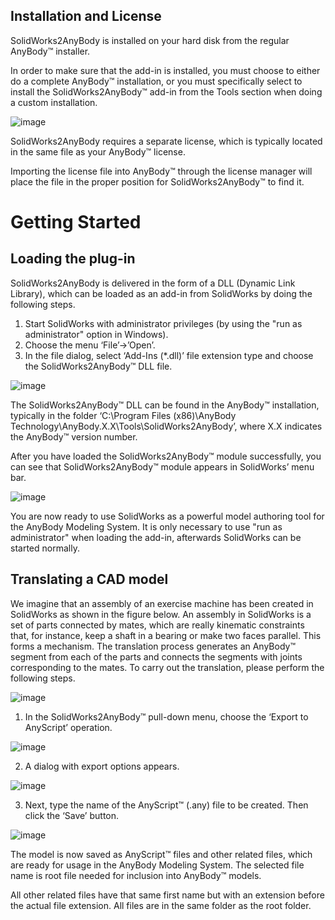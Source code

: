 ## Installation and License

SolidWorks2AnyBody is installed on your hard disk from the regular AnyBody™ installer.

In order to make sure that the add-in is installed, you must choose to either do a complete AnyBody™ installation,
or you must specifically select to install the SolidWorks2AnyBody™ add-in from the Tools section when doing a custom installation.

![image](https://cloud.githubusercontent.com/assets/22542671/20789662/8f9b3432-b7b5-11e6-87a6-1fccf9b9eba3.png)

SolidWorks2AnyBody requires a separate license, which is typically located in the same file as your AnyBody™ license.

Importing the license file into AnyBody™ through the license manager will place the file in the proper position for SolidWorks2AnyBody™ to find it.

# Getting Started

## Loading the plug-in

SolidWorks2AnyBody is delivered in the form of a DLL (Dynamic Link Library), which can be loaded as an add-in from SolidWorks by doing the following steps.

1. Start SolidWorks with administrator privileges (by using the "run as administrator" option in Windows).
2. Choose the menu ‘File’->’Open’.
3. In the file dialog, select ‘Add-Ins (*.dll)’ file extension type and choose the SolidWorks2AnyBody™ DLL file.

![image](https://cloud.githubusercontent.com/assets/22542671/20789704/bc8c0c64-b7b5-11e6-862d-01b37ce5fe13.png)

The SolidWorks2AnyBody™ DLL can be found in the AnyBody™ installation, typically in the folder ‘C:\Program Files (x86)\AnyBody Technology\AnyBody.X.X\Tools\SolidWorks2AnyBody’, where X.X indicates the AnyBody™ version number.

After you have loaded the SolidWorks2AnyBody™ module successfully, you can see that SolidWorks2AnyBody™ module appears in SolidWorks’ menu bar.

![image](https://cloud.githubusercontent.com/assets/22542671/20789719/d01313fe-b7b5-11e6-8440-4d9ecd611c04.png)

You are now ready to use SolidWorks as a powerful model authoring tool for the AnyBody Modeling System. It is only necessary to use "run as administrator" when loading the add-in, afterwards SolidWorks can be started normally.

## Translating a CAD model

We imagine that an assembly of an exercise machine has been created in SolidWorks as shown in the figure below. An assembly in SolidWorks is a set of parts connected by mates, which are really kinematic constraints that, for instance, keep a shaft in a bearing or make two faces parallel. This forms a mechanism. The translation process generates an AnyBody™ segment from each of the parts and connects the segments with joints corresponding to the mates. To carry out the translation, please perform the following steps.

![image](https://cloud.githubusercontent.com/assets/22542671/20789745/e3940fc8-b7b5-11e6-8622-a993daf9af62.png)

1) In the SolidWorks2AnyBody™ pull-down menu, choose the ‘Export to AnyScript’ operation.

![image](https://cloud.githubusercontent.com/assets/22542671/20789755/f174419e-b7b5-11e6-814b-881a8996510c.png)

2) A dialog with export options appears.

![image](https://cloud.githubusercontent.com/assets/22542671/20789768/fe60e808-b7b5-11e6-9bb5-153d61d9e4d1.png)

3) Next, type the name of the AnyScript™ (.any) file to be created. Then click the ‘Save’ button.

![image](https://cloud.githubusercontent.com/assets/22542671/20789788/0c87febc-b7b6-11e6-9845-5538abaae427.png)

The model is now saved as AnyScript™ files and other related files, which are ready for usage in the AnyBody Modeling System. The selected file name is root file needed for inclusion into AnyBody™ models.

All other related files have that same first name but with an extension before the actual file extension. All files are in the same folder as the root folder.